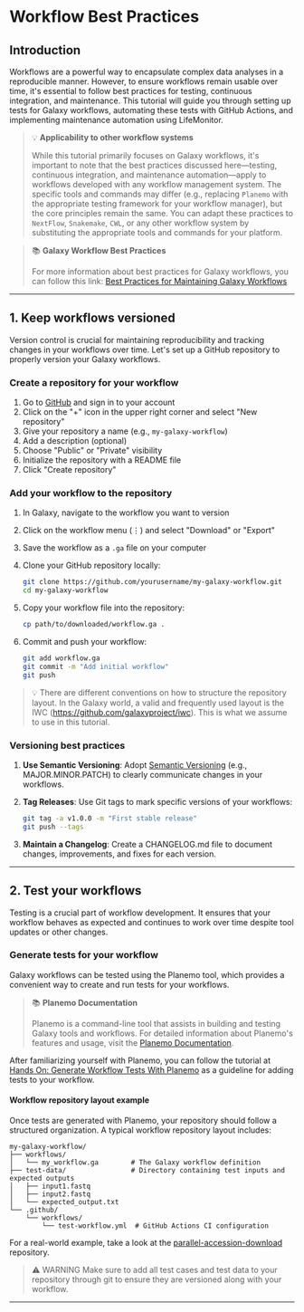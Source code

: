 # Workflow Best Practices

## Introduction

Workflows are a powerful way to encapsulate complex data analyses in a reproducible manner. However, to ensure workflows remain usable over time, it's essential to follow best practices for testing, continuous integration, and maintenance. This tutorial will guide you through setting up tests for Galaxy workflows, automating these tests with GitHub Actions, and implementing maintenance automation using LifeMonitor.

> 💡 **Applicability to other workflow systems**
>
> While this tutorial primarily focuses on Galaxy workflows, it's important to note that the best practices discussed here—testing, continuous integration, and maintenance automation—apply to workflows developed with any workflow management system. The specific tools and commands may differ (e.g., replacing `Planemo` with the appropriate testing framework for your workflow manager), but the core principles remain the same. You can adapt these practices to `NextFlow`, `Snakemake`, `CWL`, or any other workflow system by substituting the appropriate tools and commands for your platform.

> 📚 **Galaxy Workflow Best Practices**
>
> For more information about best practices for Galaxy workflows, you can follow this link: [Best Practices for Maintaining Galaxy Workflows](https://planemo.readthedocs.io/en/latest/best_practices_workflows.html)

---

## 1. Keep workflows versioned

Version control is crucial for maintaining reproducibility and tracking changes in your workflows over time. Let's set up a GitHub repository to properly version your Galaxy workflows.

### Create a repository for your workflow

1. Go to [GitHub](https://github.com) and sign in to your account
2. Click on the "+" icon in the upper right corner and select "New repository"
3. Give your repository a name (e.g., `my-galaxy-workflow`)
4. Add a description (optional)
5. Choose "Public" or "Private" visibility
6. Initialize the repository with a README file
7. Click "Create repository"

### Add your workflow to the repository

1. In Galaxy, navigate to the workflow you want to version
2. Click on the workflow menu (⋮) and select "Download" or "Export"
3. Save the workflow as a `.ga` file on your computer
4. Clone your GitHub repository locally:

    ```bash
    git clone https://github.com/yourusername/my-galaxy-workflow.git
    cd my-galaxy-workflow
    ```

5. Copy your workflow file into the repository:

    ```bash
    cp path/to/downloaded/workflow.ga .
    ```

6. Commit and push your workflow:

    ```bash
    git add workflow.ga
    git commit -m "Add initial workflow"
    git push
    ```

> 💡 There are different conventions on how to structure the repository layout. In the Galaxy world, a valid and frequently used layout is the IWC (<https://github.com/galaxyproject/iwc>). This is what we assume to use in this tutorial.

### Versioning best practices

1. **Use Semantic Versioning**: Adopt [Semantic Versioning](https://semver.org/) (e.g., MAJOR.MINOR.PATCH) to clearly communicate changes in your workflows.
2. **Tag Releases**: Use Git tags to mark specific versions of your workflows:

    ```bash
    git tag -a v1.0.0 -m "First stable release"
    git push --tags
    ```

3. **Maintain a Changelog**: Create a CHANGELOG.md file to document changes, improvements, and fixes for each version.

---

## 2. Test your workflows

Testing is a crucial part of workflow development. It ensures that your workflow behaves as expected and continues to work over time despite tool updates or other changes.

### Generate tests for your workflow

Galaxy workflows can be tested using the Planemo tool, which provides a convenient way to create and run tests for your workflows.

> 📚 **Planemo Documentation**
>
> Planemo is a command-line tool that assists in building and testing Galaxy tools and workflows. For detailed information about Planemo's features and usage, visit the [Planemo Documentation](https://planemo.readthedocs.io/en/latest/index.html).

After familiarizing yourself with Planemo, you can follow the tutorial at
[Hands On: Generate Workflow Tests With Planemo](https://training.galaxyproject.org/training-material/topics/fair/tutorials/ro-crate-galaxy-best-practices/tutorial.html#hands-on-generate-workflow-tests-with-planemo-1) as a guideline for adding tests to your workflow.

#### Workflow repository layout example

Once tests are generated with Planemo, your repository should follow a structured organization. A typical workflow repository layout includes:

```
my-galaxy-workflow/
├── workflows/
│   └── my_workflow.ga        # The Galaxy workflow definition
├── test-data/                # Directory containing test inputs and expected outputs
│   ├── input1.fastq
│   ├── input2.fastq
│   └── expected_output.txt
└── .github/
    └── workflows/
        └── test-workflow.yml  # GitHub Actions CI configuration
```

For a real-world example, take a look at the [parallel-accession-download](https://github.com/iwc-workflows/parallel-accession-download) repository.

> ⚠️ WARNING
> Make sure to add all test cases and test data to your repository through git to ensure they are versioned along with your workflow.

---

